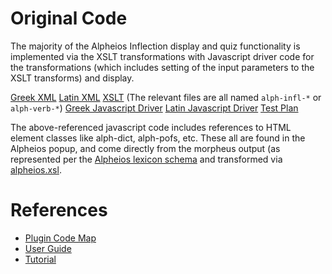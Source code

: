 
# Original Code

The majority of the Alpheios Inflection display and quiz functionality is implemented via the XSLT transformations with Javascript driver code 
for the transformations (which includes setting of the input parameters to the XSLT transforms) and display. 

  [Greek XML](https://github.com/alpheios-project/inflections-grc-xml)
  [Latin XML](https://github.com/alpheios-project/inflections-lat-xml)
  [XSLT](https://github.com/alpheios-project/xslt) (The relevant files are all named `alph-infl-*` or `alph-verb-*`)
  [Greek Javascript Driver](https://github.com/alpheios-project/alpheios5/blob/master/scripts/lang-tool-greek.js#L142-L649)
  [Latin Javascript Driver](https://github.com/alpheios-project/ff-extension-latin/blob/master/content/alpheios-latin-langtool.js#L56-L374)
  [Test Plan]()

The above-referenced javascript code includes references to HTML element classes like 
alph-dict, alph-pofs, etc. These all are found in the Alpheios popup, and come directly from the 
morpheus output (as represented per the [Alpheios lexicon schema](https://github.com/alpheios-project/schemas/blob/master/xsd/lexicon.xsd)
and transformed via [alpheios.xsl](https://github.com/alpheios-project/xslt/blob/master/alpheios.xsl).

# References
  * [Plugin Code Map](http://alpheios.net/content/alpheios-firefox-plugins#codemap)
  * [User Guide](http://alpheios.net/content/lexicons-grammars-and-inflections)
  * [Tutorial](http://alpheios.net/alpheios-demos/inflection.htm)


